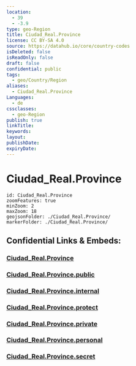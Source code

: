 ```yaml
---
location:
  - 39
  - -3.9
type: geo-Region
title: Ciudad_Real.Province
license: CC BY-SA 4.0
source: https://datahub.io/core/country-codes
isDeleted: false
isReadOnly: false
draft: false
confidential: public
tags:
  - geo/Country/Region
aliases:
  - Ciudad_Real.Province
Languages:
  - de
cssclasses:
  - geo-Region
publish: true
linkTitle:
keywords:
layout:
publishDate:
expiryDate:
---
```


# Ciudad_Real.Province

```leaflet
id: Ciudad_Real.Province
zoomFeatures: true 
minZoom: 2 
maxZoom: 18
geojsonFolder: ./Ciudad_Real.Province/
markerFolder: ./Ciudad_Real.Province/
```


## Confidential Links & Embeds: 

### [Ciudad_Real.Province](/_Standards/Earth/Continent/Europe/Europe~South/Spain/Provinces~Spain/Castilla-La_Mancha/Ciudad_Real.Province.md) 

### [Ciudad_Real.Province.public](/_public/Earth/Continent/Europe/Europe~South/Spain/Provinces~Spain/Castilla-La_Mancha/Ciudad_Real.Province.public.md) 

### [Ciudad_Real.Province.internal](/_internal/Earth/Continent/Europe/Europe~South/Spain/Provinces~Spain/Castilla-La_Mancha/Ciudad_Real.Province.internal.md) 

### [Ciudad_Real.Province.protect](/_protect/Earth/Continent/Europe/Europe~South/Spain/Provinces~Spain/Castilla-La_Mancha/Ciudad_Real.Province.protect.md) 

### [Ciudad_Real.Province.private](/_private/Earth/Continent/Europe/Europe~South/Spain/Provinces~Spain/Castilla-La_Mancha/Ciudad_Real.Province.private.md) 

### [Ciudad_Real.Province.personal](/_personal/Earth/Continent/Europe/Europe~South/Spain/Provinces~Spain/Castilla-La_Mancha/Ciudad_Real.Province.personal.md) 

### [Ciudad_Real.Province.secret](/_secret/Earth/Continent/Europe/Europe~South/Spain/Provinces~Spain/Castilla-La_Mancha/Ciudad_Real.Province.secret.md)

